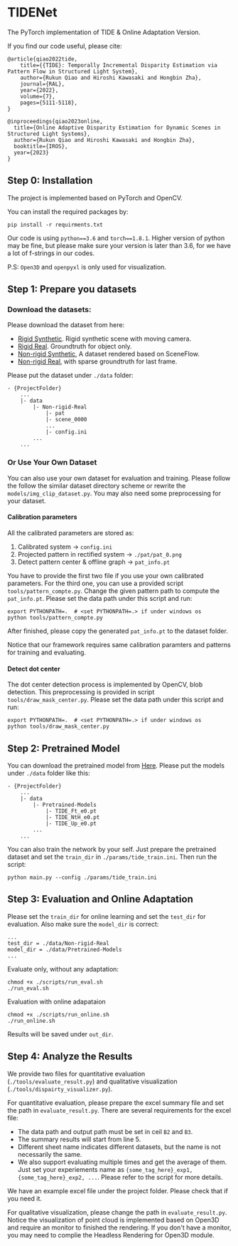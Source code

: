 # TIDENet

The PyTorch implementation of TIDE & Online Adaptation Version.

If you find our code useful, please cite:

```
@article{qiao2022tide,
    title={{TIDE}: Temporally Incremental Disparity Estimation via Pattern Flow in Structured Light System},
    author={Rukun Qiao and Hiroshi Kawasaki and Hongbin Zha},
    journal={RAL},
    year={2022},
    volume={7},
    pages={5111-5118},
}

@inproceedings{qiao2023online,
  title={Online Adaptive Disparity Estimation for Dynamic Scenes in Structured Light Systems},
  author={Rukun Qiao and Hiroshi Kawasaki and Hongbin Zha},
  booktitle={IROS}, 
  year={2023}
}
```

## Step 0: Installation

The project is implemented based on PyTorch and OpenCV. 

You can install the required packages by:

```
pip install -r requirments.txt
```

Our code is using `python==3.6` and `torch==1.8.1`. Higher version of python may be fine, but please make sure your version is later than 3.6, for we have a lot of f-strings in our codes.

P.S: `Open3D` and `openpyxl` is only used for visualization.


## Step 1: Prepare you datasets

### Download the datasets:

Please download the dataset from here:

- [Rigid Synthetic](https://drive.google.com/file/d/1aqIqRtgtgNH5sj8fWjXDgHMWngEf6vO_/view?usp=drive_link). Rigid synthetic scene with moving camera.
- [Rigid Real](https://drive.google.com/file/d/1oAbUO-E_aQrIngG9Bg1QdOdQRersMJlZ/view?usp=drive_link). Groundtruth for object only.
- [Non-rigid Synthetic](https://drive.google.com/file/d/1udqZwfrH0RhFa14lf4h1KeeXbO68J6pi/view?usp=drive_link), A dataset rendered based on SceneFlow.
- [Non-rigid Real](https://drive.google.com/file/d/1XF2KcpY4kVzAMwsJ2EtZlg8EWoX857fa/view?usp=drive_link), with sparse groundtruth for last frame.

Please put the dataset under `./data` folder:

```
- {ProjectFolder}
    ...
    |- data
        |- Non-rigid-Real
            |- pat
            |- scene_0000
            ...
            |- config.ini
        ...
    ...
```

### Or Use Your Own Dataset

You can also use your own dataset for evaluation and training. Please follow the follow the similar dataset directory scheme or rewrite the `models/img_clip_dataset.py`. You may also need some preprocessing for your dataset.

#### Calibration parameters

All the calibrated parameters are stored as:

1. Calibrated system -> `config.ini`
2. Projected pattern in rectified system -> `./pat/pat_0.png`
3. Detect pattern center & offline graph -> `pat_info.pt`

You have to provide the first two file if you use your own calibrated parameters. For the third one, you can use a provided script `tools/pattern_compte.py`. Change the given pattern path to compute the `pat_info.pt`. Please set the data path under this script and run:

```
export PYTHONPATH=.  # <set PYTHONPATH=.> if under windows os
python tools/pattern_compte.py
```

After finished, please copy the generated `pat_info.pt` to the dataset folder.

Notice that our framework requires same calibration paramters and patterns for training and evaluating.

#### Detect dot center

The dot center detection process is implemented by OpenCV, blob detection. This preprocessing is provided in script `tools/draw_mask_center.py`. Please set the data path under this script and run:

```
export PYTHONPATH=.  # <set PYTHONPATH=.> if under windows os
python tools/draw_mask_center.py
```


## Step 2: Pretrained Model

You can download the pretrained model from [Here](https://drive.google.com/file/d/1GiGtW3pDEZ1TzQpcbvjCAFQfsu8f21IE/view?usp=drive_link). Please put the models under `./data` folder like this:

```
- {ProjectFolder}
    ...
    |- data
        |- Pretrained-Models
            |- TIDE_Ft_e0.pt
            |- TIDE_NtH_e0.pt
            |- TIDE_Up_e0.pt
        ...
    ...
```

You can also train the network by your self. Just prepare the pretrained dataset and set the `train_dir` in `./params/tide_train.ini`. Then run the script:

```
python main.py --config ./params/tide_train.ini
```

## Step 3: Evaluation and Online Adaptation

Please set the `train_dir` for online learning and set the `test_dir` for evaluation. Also make sure the `model_dir` is correct:

```
...
test_dir = ./data/Non-rigid-Real
model_dir = ./data/Pretrained-Models
...
```

Evaluate only, without any adaptation:

```
chmod +x ./scripts/run_eval.sh
./run_eval.sh
```

Evaluation with online adapataion
```
chmod +x ./scripts/run_online.sh
./run_online.sh
```

Results will be saved under `out_dir`.

## Step 4: Analyze the Results

We provide two files for quantitative evaluation (`./tools/evaluate_result.py`) and qualitative visualization (`./tools/dispairty_visualizer.py`).

For quantitative evaluation, please prepare the excel summary file and set the path in `evaluate_result.py`. There are several requirements for the excel file:

- The data path and output path must be set in ceil `B2` and `B3`.
- The summary results will start from line 5.
- Different sheet name indicates different datasets, but the name is not necessarily the same.
- We also support evaluating multiple times and get the average of them. Just set your experiements name as `{some_tag_here}_exp1, {some_tag_here}_exp2, ...`. Please refer to the script for more details.

We have an example excel file under the project folder. Please check that if you need it.

For qualitative visualization, please change the path in `evaluate_result.py`. Notice the visualization of point cloud is implemented based on Open3D and require an monitor to finished the rendering. If you don't have a monitor, you may need to complie the Headless Rendering for Open3D module.
